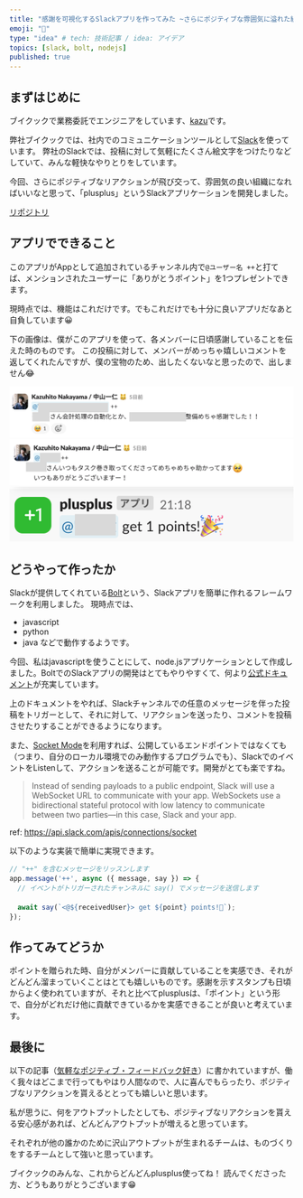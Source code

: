 ```yaml
---
title: "感謝を可視化するSlackアプリを作ってみた ~さらにポジティブな雰囲気に溢れた組織へ~"
emoji: "💖"
type: "idea" # tech: 技術記事 / idea: アイデア
topics: [slack, bolt, nodejs]
published: true
---
```


## まずはじめに
ブイクックで業務委託でエンジニアをしています、[kazu](https://github.com/kazuhitonakayama)です。

弊社ブイクックでは、社内でのコミュニケーションツールとして[Slack](https://slack.com/)を使っています。
弊社のSlackでは、投稿に対して気軽にたくさん絵文字をつけたりなどしていて、みんな軽快なやりとりをしています。

今回、さらにポジティブなリアクションが飛び交って、雰囲気の良い組織になればいいなと思って、「plusplus」というSlackアプリケーションを開発しました。

[リポジトリ](https://github.com/kazuhitonakayama/plusplus)


## アプリでできること
このアプリがAppとして追加されているチャンネル内で`@ユーザー名 ++`と打てば、メンションされたユーザーに「ありがとうポイント」を1つプレゼントできます。

現時点では、機能はこれだけです。でもこれだけでも十分に良いアプリだなあと自負しています😀

下の画像は、僕がこのアプリを使って、各メンバーに日頃感謝していることを伝えた時のものです。
この投稿に対して、メンバーがめっちゃ嬉しいコメントを返してくれたんですが、僕の宝物のため、出したくないなと思ったので、出しません😂

![kazuが感謝を伝えた様子1](/images/3799a44f81d9fb/from_kazu.png)
![kazuが感謝を伝えた様子2](/images/3799a44f81d9fb/from_kazu2.png)
![ポイントが贈られている様子](/images/3799a44f81d9fb/result.png)


## どうやって作ったか
Slackが提供してくれている[Bolt](https://api.slack.com/bolt)という、Slackアプリを簡単に作れるフレームワークを利用しました。
現時点では、
- javascript
- python
- java
などで動作するようです。

今回、私はjavascriptを使うことにして、node.jsアプリケーションとして作成しました。BoltでのSlackアプリの開発はとてもやりやすくて、何より[公式ドキュメント](https://api.slack.com/bolt)が充実しています。

上のドキュメントをやれば、Slackチャンネルでの任意のメッセージを伴った投稿をトリガーとして、それに対して、リアクションを送ったり、コメントを投稿させたりすることができるようになります。

また、[Socket Mode](https://api.slack.com/apis/connections/socket)を利用すれば、公開しているエンドポイントではなくても（つまり、自分のローカル環境でのみ動作するプログラムでも）、SlackでのイベントをListenして、アクションを送ることが可能です。開発がとても楽ですね。

> Instead of sending payloads to a public endpoint, Slack will use a WebSocket URL to communicate with your app. WebSockets use a bidirectional stateful protocol with low latency to communicate between two parties—in this case, Slack and your app.

ref: https://api.slack.com/apis/connections/socket

以下のような実装で簡単に実現できます。

```js
// "++" を含むメッセージをリッスンします
app.message('++', async ({ message, say }) => {
  // イベントがトリガーされたチャンネルに say() でメッセージを送信します

  await say(`<@${receivedUser}> get ${point} points!🎉`);
});
```

## 作ってみてどうか
ポイントを贈られた時、自分がメンバーに貢献していることを実感でき、それがどんどん溜まっていくことはとても嬉しいものです。感謝を示すスタンプも日頃からよく使われていますが、それと比べてplusplusは、「ポイント」という形で、自分がどれだけ他に貢献できているかを実感できることが良いと考えています。


## 最後に
以下の記事（[気軽なポジティブ・フィードバック好き](https://yoshiori.github.io/blog/2014/07/10/released-scorekeeper/)）に書かれていますが、働く我々はどこまで行ってもやはり人間なので、人に喜んでもらったり、ポジティブなリアクションを貰えるととっても嬉しいと思います。

私が思うに、何をアウトプットしたとしても、ポジティブなリアクションを貰える安心感があれば、どんどんアウトプットが増えると思っています。

それぞれが他の誰かのために沢山アウトプットが生まれるチームは、ものづくりをするチームとして強いと思っています。

ブイクックのみんな、これからどんどんplusplus使ってね！
読んでくださった方、どうもありがとうございます😁
